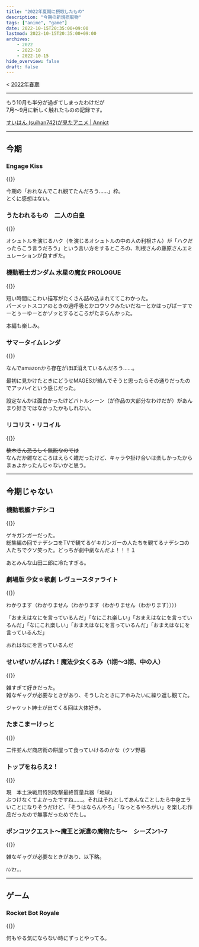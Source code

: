 ```yaml
---
title: "2022年夏期に摂取したもの"
description: "今期の新規摂取物"
tags: ["anime", "game"]
date: 2022-10-15T20:35:00+09:00
lastmod: 2022-10-15T20:35:00+09:00
archives:
    - 2022
    - 2022-10
    - 2022-10-15
hide_overview: false
draft: false
---
```


<!-- 前文 -->

< [2022年春期](/posts/2022/07_11_00_nutrition/)

---

もう10月も半分が過ぎてしまったわけだが  
7月～9月に新しく触れたものの記録です。

[すいはん (suihan742)が見たアニメ | Annict](https://annict.jp/@suihan742/watched)

---

<!-- 本文 -->

## 今期

### Engage Kiss

{{<amazon B09Q5ZMR1B>}}

今期の「おれなんでこれ観てたんだろう……」枠。  
とくに感想はない。

### うたわれるもの　二人の白皇

{{<amazon B0B5HSD2BW>}}

オシュトルを演じるハク（を演じるオシュトルの中の人の利根さん）が「ハクだったらこう言うだろう」という言い方をするところの、利根さんの藤原さんエミュレーションが良すぎた。

### 機動戦士ガンダム 水星の魔女 PROLOGUE

{{<amazon B0B8NX7YCV>}}

短い時間にこわい描写がたくさん詰め込まれててこわかった。  
パーメットスコアのときの過呼吸とかロウソクみたいだねーとかはっぴばーすでーとぅーゆーとかゾッとするところがたまらんかった。

本編も楽しみ。

### サマータイムレンダ

{{<amazon B091SQGFMM>}}

なんでamazonから存在がほぼ消えているんだろう……。

最初に見かけたときにどうせMAGESが絡んでそうと思ったらその通りだったのでアッハイという感じだった。

設定なんかは面白かったけどバトルシーン（が作品の大部分なわけだが）があんまり好きではなかったかもしれない。

### リコリス・リコイル

{{<amazon B0B5JXK8HX>}}

~~楠木さん恐ろしく無能なのでは~~  
なんだか雑なところはえらく雑だったけど、キャラや掛け合いは楽しかったからまぁよかったんじゃないかと思う。

---

## 今期じゃない

### 機動戦艦ナデシコ

{{<amazon B01I2W0BZG>}}

ゲキガンガーだった。  
総集編の回でナデシコをTVで観てるゲキガンガーの人たちを観てるナデシコの人たちでクソ笑った。どっちが劇中劇なんだよ！！！１

あとみんな山田二郎に冷たすぎる。

### 劇場版 少女☆歌劇 レヴュースタァライト

{{<amazon B09NTBC569>}}

わかります（わかりません（わかります（わかりません（わかります））））

「おまえはなにを言っているんだ」「なにこれ楽しい」「おまえはなにを言っているんだ」「なにこれ楽しい」「おまえはなにを言っているんだ」「おまえはなにを言っているんだ」

おれはなにを言っているんだ

### せいぜいがんばれ！魔法少女くるみ（1期～3期、中の人）

{{<amazon B08PJPZ3WC>}}

雑すぎて好きだった。  
雑なギャグが必要なときがあり、そうしたときにアホみたいに繰り返し観てた。

ジャケット紳士が出てくる回は大体好き。

### たまこまーけっと

{{<amazon B00G4S78AW>}}

二件並んだ商店街の餅屋って食っていけるのかな（クソ野暮

### トップをねらえ2！

{{<amazon B01L0JM8Z4>}}

現　本土決戦用特別攻撃最終質量兵器「地球」  
ぶつけなくてよかったですね……。それはそれとしてあんなことしたら中身エラいことになりそうだけど、「そうはならんやろ」「なっとるやろがい」を楽しむ作品だったので無事だっためでたし。

### ポンコツクエスト～魔王と派遣の魔物たち～　シーズン1~7

{{<amazon B09JVRPH2W>}}

雑なギャグが必要なときがあり、以下略。

ﾊﾝﾏｧ…

---

## ゲーム

### Rocket Bot Royale

{{<imglink src="/images/2022/10_15_00/ss.png" href="https://rocketbotroyale.winterpixel.io/">}}

何もやる気にならない時にずっとやってる。
